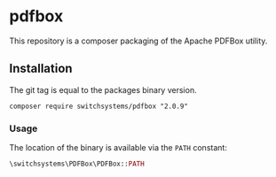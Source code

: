 # pdfbox

This repository is a composer packaging of the Apache PDFBox utility.

## Installation

The git tag is equal to the packages binary version.

    composer require switchsystems/pdfbox "2.0.9"

### Usage

The location of the binary is available via the `PATH` constant:

``` php
\switchsystems\PDFBox\PDFBox::PATH
```

